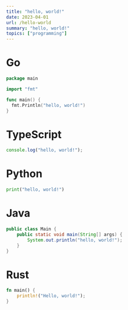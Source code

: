 ```yaml
---
title: "hello, world!"
date: 2023-04-01
url: /hello-world
summary: "hello, world!"
topics: ["programming"]
---
```


# Go

```go
package main

import "fmt"

func main() {
  fmt.Println("hello, world!")
}
```

# TypeScript

```ts
console.log("hello, world!");
```

# Python

```py
print("hello, world!")
```

# Java

```java
public class Main {
    public static void main(String[] args) {
        System.out.println("hello, world!");
    }
}
```

# Rust

```rs
fn main() {
    println!("Hello, world!");
}
```
